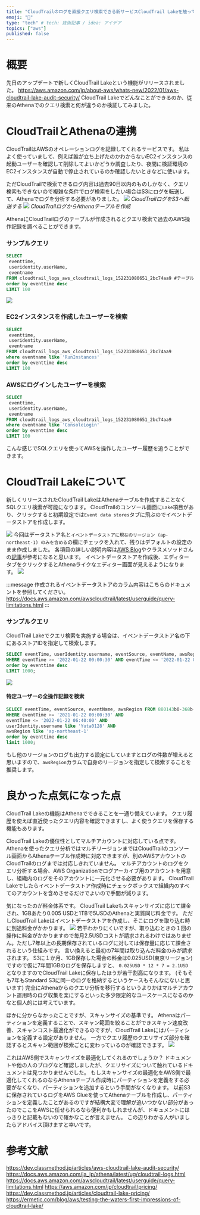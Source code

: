 ```yaml
---
title: "CloudTrailのログを直接クエリ検索できる新サービスCloudTrail Lakeを触ってみた"
emoji: "🐁"
type: "tech" # tech: 技術記事 / idea: アイデア
topics: ["aws"]
published: false
---
```


# 概要
先日のアップデートで新しくCloudTrail Lakeという機能がリリースされました。
https://aws.amazon.com/jp/about-aws/whats-new/2022/01/aws-cloudtrail-lake-audit-security/
CloudTrail Lakeでどんなことができるのか、従来のAthenaでのクエリ検索と何が違うのか検証してみました。

# CloudTrailとAthenaの連携
CloudTrailはAWSのオペレーションログを記録してくれるサービスです。
私はよく使っていまして、例えば誰が立ち上げたのかわからないEC2インスタンスの起動ユーザーを確認して削除してよいかどうか調査したり、夜間に検証環境のEC2インスタンスが自動で停止されているのか確認したいときなどに使います。

ただCloudTrailで検索できるログ内容は過去90日以内のものしかなく、クエリ検索もできないので複雑な条件でログ検索をしたい場合はS3にログを転送して、Athenaでログを分析する必要がありました。
![](/images/cloudtraillake-athena/image2.png)
*CloudTrailログをS3へ転送する*
![](/images/cloudtraillake-athena/image1.png)
*CloudTrailログからAthenaテーブルを作成*

AthenaにCloudTrailログのテーブルが作成されるとクエリ検索で過去のAWS操作記録を調べることができます。

### サンプルクエリ

```sql
SELECT
 eventtime,
 useridentity.userName,
 eventname
FROM cloudtrail_logs_aws_cloudtrail_logs_152231080651_2bc74aa9 #テーブル名は一意
order by eventtime desc
LIMIT 100
```
![](/images/cloudtraillake-athena/image4.png)

### EC2インスタンスを作成したユーザーを検索
```sql
SELECT
 eventtime,
 useridentity.userName,
 eventname
FROM cloudtrail_logs_aws_cloudtrail_logs_152231080651_2bc74aa9
where eventname like 'RunInstances'
order by eventtime desc
LIMIT 100
```

### AWSにログインしたユーザーを検索

```sql
SELECT
 eventtime,
 useridentity.userName,
 eventname
FROM cloudtrail_logs_aws_cloudtrail_logs_152231080651_2bc74aa9
where eventname like 'ConsoleLogin'
order by eventtime desc
LIMIT 100
```

こんな感じでSQLクエリを使ってAWSを操作したユーザー履歴を追うことができます。

# CloudTrail Lakeについて
新しくリリースされたCloudTrail LakeはAthenaテーブルを作成することなくSQLクエリ検索が可能になります。
CloudTrailのコンソール画面に`Lake`項目があり、クリックすると初期設定では`Event data stores`タブに飛ぶのでイベントデータストアを作成します。

![](/images/cloudtraillake-athena/image6.png)
今回はデータストア名と`イベントデータストアに現在のリージョン (ap-northeast-1) のみを含める`の欄にチェックを入れて、残りはデフォルトの設定のまま作成しました。
各項目の詳しい説明内容は[AWS Blog](https://aws.amazon.com/jp/blogs/mt/announcing-aws-cloudtrail-lake-a-managed-audit-and-security-lake/?s=09)やクラスメソッドさんの[記事](https://dev.classmethod.jp/articles/aws-cloudtrail-lake-audit-security/)が参考になると思います。
イベントデータストアを作成後、エディタータブをクリックするとAthenaライクなエディター画面が見えるようになります。
![](/images/cloudtraillake-athena/image7.png)

:::message
作成されるイベントデータストアのカラム内容はこちらのドキュメントを参照してください。
https://docs.aws.amazon.com/awscloudtrail/latest/userguide/query-limitations.html
:::

### サンプルクエリ
CloudTrail Lakeでクエリ検索を実施する場合は、イベントデータストア名の下にあるストアIDを指定して検索します。

```sql
SELECT eventTime, userIdentity.username, eventSource, eventName, awsRegion FROM 880143b0-368b-4ef8-a6e1-887a48146de7 
WHERE eventTime >= '2022-01-22 00:00:30' AND eventTime <= '2022-01-22 05:00:00' 
order by eventtime desc 
LIMIT 1000;
```

![](/images/cloudtraillake-athena/image8.png)

#### 特定ユーザーの全操作記録を検索

```sql
SELECT eventTime, eventSource, eventName, awsRegion FROM 880143b0-368b-4ef8-a6e1-887a48146de7 
WHERE eventTime >= '2021-01-22 00:00:30' AND 
eventTime <= '2022-01-22 06:40:00' AND 
userIdentity.username like 'Yuta0128' AND 
awsRegion like 'ap-northeast-1' 
order by eventtime desc 
limit 1000;
```

もし他のリージョンのログも出力する設定にしていますとログの件数が増えると思いますので、`awsRegion`カラムで自身のリージョンを指定して検索することを推奨します。

# 良かった点気になった点
CloudTrail Lakeの機能はAthenaでできることを一通り備えています。
クエリ履歴を使えば直近使ったクエリ内容を確認できますし、よく使うクエリを保存する機能もあります。

CloudTrail Lakeの優位性としてマルチアカウントに対応している点です。
Athenaを使ったクエリ分析ではマルチリージョンまではCloudTrailのコンソール画面からAthenaテーブル作成時に対応できますが、別のAWSアカウントのCloudTrailのログまでは対応しきれていません。
マルチアカウントのログをクエリ分析する場合、AWS Organizationでログアーカイブ用のアカウントを用意し、組織内のログをそのアカウントに一元化させる必要があります。
CloudTrail Lakeでしたらイベントデータストア作成時にチェックボックスで組織内のすべてのアカウントを含めさせるだけでよいので手間が減ります。

気になったのが料金体系です。
CloudTrail Lakeもスキャンサイズに応じて課金され、1GBあたり0.005 USDと1TBで5USDのAthenaと実質同じ料金です。
ただしCloudTrail Lakeはイベントデータストアを作成し、そこにログを取り込む時に別途料金がかかります。
![](/images/cloudtraillake-athena/image9.png)
若干わかりにくいですが、取り込むときの１回の操作に料金がかかりますので毎月2.5USDコストが請求されるわけではありません。ただし7年以上の長期保存されているログに対しては保存量に応じて課金されるという仕組みです。
言い換えると最初の7年間は取り込んだ料金のみが請求されます。
S3に１か月、1GB保存した場合の料金は0.025USD(東京リージョン)ですので仮に7年間1GBのログを保存しますと、 `0.025USD * 12 * 7 = 2.1USD` となりますのでCloudTrail Lakeに保存したほうが若干割高になります。
(そもそも7年もStandard S3に同一のログを格納するというケースもそんなにないと思います)
完全にAthenaからのクエリ分析を移行するというよりかはマルチアカウント運用時のログ収集を楽にするといった多少限定的なユースケースになるのかなと個人的には考えています。

ほかに分からなかったことですが、スキャンサイズの基準です。
Athenaはパーティションを定義することで、スキャン範囲を絞ることができスキャン速度改善、スキャンコスト最適化ができるのですが、CloudTrail Lakeにはパーティションを定義する設定がありません。
一方でクエリ履歴のクエリサイズ部分を確認するとスキャン範囲が検索ごとに変わっているのが確認できます。
![](/images/cloudtraillake-athena/image10.png)

これはAWS側でスキャンサイズを最適化してくれるのでしょうか？
ドキュメントや他の人のブログなど確認しましたが、クエリサイズについて触れているドキュメントは見つかりませんでした。
もしスキャンサイズの最適化をAWS側で最適化してくれるのならAthenaテーブル作成時にパーティションを定義をする必要がなくなり、パーティションを追加するという手間がなくなります。
以前S3に保存されているログをAWS Glueを使ってAthenaテーブルを作成し、パーティションを定義したことがあるのですが結構大変で理解が追いつかない部分があったのでここをAWSに任せられるなら便利かもしれませんが、ドキュメントにはっきりと記載もないので確かなことが言えません。
この辺りわかる人がいましたらアドバイス頂けますと幸いです。


# 参考文献
https://dev.classmethod.jp/articles/aws-cloudtrail-lake-audit-security/
https://docs.aws.amazon.com/ja_jp/athena/latest/ug/cloudtrail-logs.html
https://docs.aws.amazon.com/awscloudtrail/latest/userguide/query-limitations.html
https://aws.amazon.com/jp/cloudtrail/pricing/
https://dev.classmethod.jp/articles/cloudtrail-lake-pricing/
https://ermetic.com/blog/aws/testing-the-waters-first-impressions-of-cloudtrail-lake/
